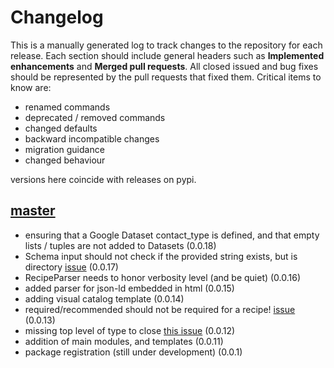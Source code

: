 # Changelog

This is a manually generated log to track changes to the repository for each release. 
Each section should include general headers such as **Implemented enhancements** 
and **Merged pull requests**. All closed issued and bug fixes should be 
represented by the pull requests that fixed them.
Critical items to know are:

 - renamed commands
 - deprecated / removed commands
 - changed defaults
 - backward incompatible changes
 - migration guidance
 - changed behaviour

versions here coincide with releases on pypi.

## [master](https://github.com/openschemas/schemaorg/tree/master)
 - ensuring that a Google Dataset contact_type is defined, and that empty lists / tuples are not added to Datasets (0.0.18)
 - Schema input should not check if the provided string exists, but is directory [issue](https://github.com/openschemas/schemaorg/issues/14) (0.0.17)
 - RecipeParser needs to honor verbosity level (and be quiet) (0.0.16)
 - added parser for json-ld embedded in html (0.0.15)
 - adding visual catalog template (0.0.14)
 - required/recommended should not be required for a recipe! [issue](https://github.com/openschemas/schemaorg/issues/6) (0.0.13)
 - missing top level of type to close [this issue](https://github.com/openschemas/schemaorg/issues/4) (0.0.12)
 - addition of main modules, and templates (0.0.11)
 - package registration (still under development) (0.0.1)

